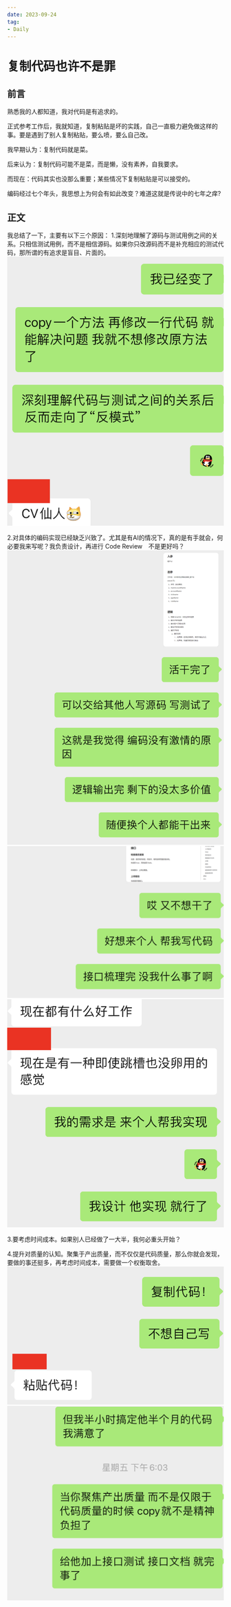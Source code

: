 ```yaml
---
date: 2023-09-24
tag:
- Daily
---
```


# 复制代码也许不是罪
## 前言
熟悉我的人都知道，我对代码是有追求的。

正式参考工作后，我就知道，复制粘贴是坏的实践，自己一直极力避免做这样的事。要是遇到了别人复制粘贴，要么喷，要么自己改。

我早期认为：复制代码就是菜。

后来认为：复制代码可能不是菜，而是懒，没有素养，自我要求。

而现在：代码其实也没那么重要；某些情况下复制粘贴是可以接受的。

编码经过七个年头，我思想上为何会有如此改变？难道这就是传说中的七年之痒?

<!-- more -->
## 正文
我总结了一下，主要有以下三个原因：
1.深刻地理解了源码与测试用例之间的关系。只相信测试用例，而不是相信源码。如果你只改源码而不是补充相应的测试代码，那所谓的有追求是盲目、片面的。
![](https://raw.githubusercontent.com/levy9527/image-holder/main/md-image-kit/1695539128677-28080825-d512-41fe-85e4-6a56553d25f1.jpeg)

2.对具体的编码实现已经缺乏兴致了。尤其是有AI的情况下，真的是有手就会，何必要我来写呢？我负责设计，再进行 Code Review　不是更好吗？
![](https://raw.githubusercontent.com/levy9527/image-holder/main/md-image-kit/2023-09-24-IMG_2577.jpg)
![](https://raw.githubusercontent.com/levy9527/image-holder/main/md-image-kit/2023-09-24-IMG_2578.jpg)
![](https://raw.githubusercontent.com/levy9527/image-holder/main/md-image-kit/2023-09-24-IMG_2579.jpg)

3.要考虑时间成本。如果别人已经做了一大半，我何必重头开始？

4.提升对质量的认知。聚集于产出质量，而不仅仅是代码质量，那么你就会发现，要做的事还挺多，再考虑时间成本，需要做一个权衡取舍。
![](https://raw.githubusercontent.com/levy9527/image-holder/main/md-image-kit/1695539182620-f3e4d2e3-bd24-4211-bb61-f5104b0e7ef3.jpeg)
![](https://raw.githubusercontent.com/levy9527/image-holder/main/md-image-kit/1695539182844-04210738-e753-43c8-8917-a1c98e8f4d77.jpeg)

